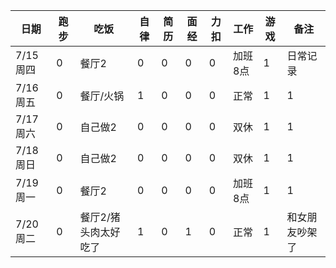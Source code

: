 | 日期     | 跑步 | 吃饭                 | 自律 | 简历 | 面经 | 力扣 | 工作    | 游戏 | 备注           |
| -------- | ---- | -------------------- | ---- | ---- | ---- | ---- | ------- | ---- | -------------- |
| 7/15周四 | 0    | 餐厅2                | 0    | 0    | 0    | 0    | 加班8点 | 1    | 日常记录       |
| 7/16周五 | 0    | 餐厅/火锅            | 1    | 0    | 0    | 0    | 正常    | 1    | 1              |
| 7/17周六 | 0    | 自己做2              | 0    | 0    | 0    | 0    | 双休    | 1    | 1              |
| 7/18周日 | 0    | 自己做2              | 0    | 0    | 0    | 0    | 双休    | 1    | 1              |
| 7/19周一 | 0    | 餐厅2                | 0    | 0    | 0    | 0    | 加班8点 | 1    | 1              |
| 7/20周二 | 0    | 餐厅2/猪头肉太好吃了 | 1    | 0    | 1    | 0    | 正常    | 1    | 和女朋友吵架了 |

